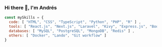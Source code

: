 ### Hi there 👋, I'm Andrés

```js
const mySkills = {
  code: [ "HTML", "CSS", "TypeScript", "Python", "PHP", "R" ] ,
  tools: [ "React.js", "Next.js", "Laravel", "Kivy", "Express.js", "Bootstrap" ] ,
  databases: [ "MySQL", "PostgreSQL", "MongoDB", "Redis" ] ,
  others: [ "Docker", "Lando", "Git workflow" ]
}
```

<!--
**andresgerz/andresgerz** is a ✨ _special_ ✨ repository because its `README.md` (this file) appears on your GitHub profile.
